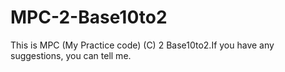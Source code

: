 # MPC-2-Base10to2
This is MPC (My Practice code) (C) 2 Base10to2.If you have any suggestions, you can tell me.

